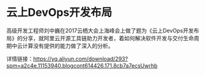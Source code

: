 # 云上DevOps开发布局
高级开发工程师刘中巍在2017云栖大会上海峰会上做了题为《云上DevOps开发布局》的分享，就阿里云开源工具链助力开发者，着如何解决软件开发与交付生命周期中云计算没有提供的能力做了深入的分析。

详情链接：https://yq.aliyun.com/download/293?spm=a2c4e.11153940.blogcont614426.171.8cb7a7ecsUwrhb
